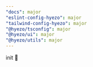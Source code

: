 ```yaml
---
"docs": major
"eslint-config-hyezo": major
"tailwind-config-hyezo": major
"@hyezo/tsconfig": major
"@hyezo/ui": major
"@hyezo/utils": major
---
```


init 🧤
